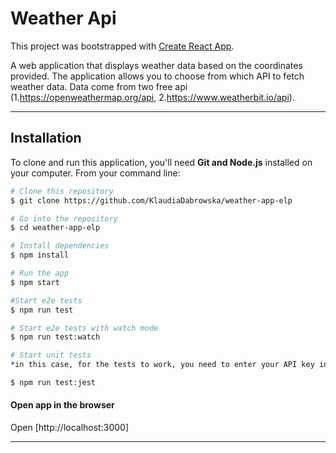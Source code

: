 # Weather Api

This project was bootstrapped with [Create React App](https://github.com/facebook/create-react-app).

A web application that displays weather data based on the coordinates provided.
The application allows you to choose from which API to fetch weather data.
Data come from two free api (1.https://openweathermap.org/api, 2.https://www.weatherbit.io/api).

---

## Installation

To clone and run this application, you'll need **Git and Node.js** installed on your computer. From your command line:

```sh
# Clone this repository
$ git clone https://github.com/KlaudiaDabrowska/weather-app-elp

# Go into the repository
$ cd weather-app-elp

# Install dependencies
$ npm install

# Run the app
$ npm start

#Start e2e tests
$ npm run test

# Start e2e tests with watch mode
$ npm run test:watch

# Start unit tests
*in this case, for the tests to work, you need to enter your API key in the "setEnvVars.js" file in the ".jest" folder*

$ npm run test:jest


```

#### Open app in the browser

Open [http://localhost:3000]

---
